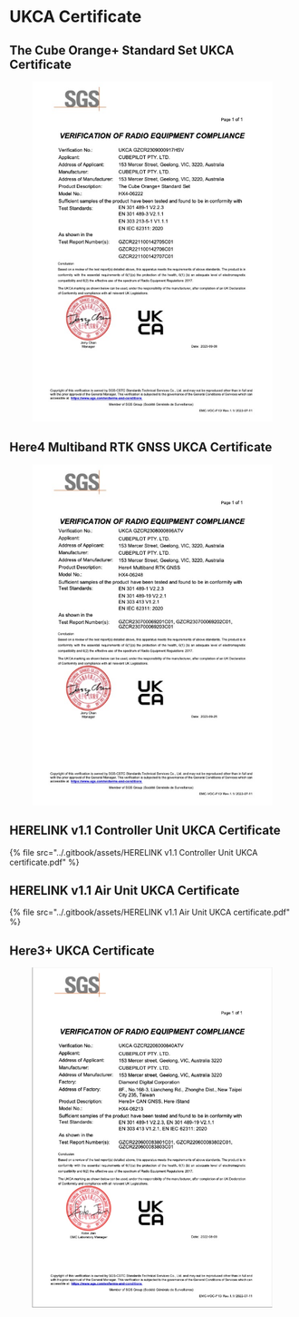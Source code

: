# UKCA Certificate

## The Cube Orange+ Standard Set UKCA Certificate



<figure><img src="../.gitbook/assets/The Cube Orange+ Standard Set UKCA Certificate.jpg" alt=""><figcaption></figcaption></figure>

## Here4 Multiband RTK GNSS UKCA Certificate

<figure><img src="../.gitbook/assets/Here4 Multiband RTK GNSS UKCA certificate.jpg" alt=""><figcaption></figcaption></figure>

## HERELINK v1.1 Controller Unit UKCA Certificate

{% file src="../.gitbook/assets/HERELINK v1.1 Controller Unit UKCA certificate.pdf" %}

## HERELINK v1.1 Air Unit UKCA Certificate

{% file src="../.gitbook/assets/HERELINK v1.1 Air Unit UKCA certificate.pdf" %}

## Here3+ UKCA Certificate

<figure><img src="../.gitbook/assets/Here3+ UKCA Certificate.jpg" alt=""><figcaption></figcaption></figure>
